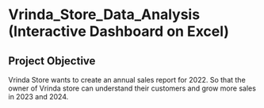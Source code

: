 # Vrinda_Store_Data_Analysis (Interactive Dashboard on Excel)

## Project Objective
Vrinda Store wants to create an annual sales report for 2022. So that the owner of Vrinda store can understand their customers and grow more sales in 2023 and 2024. 

